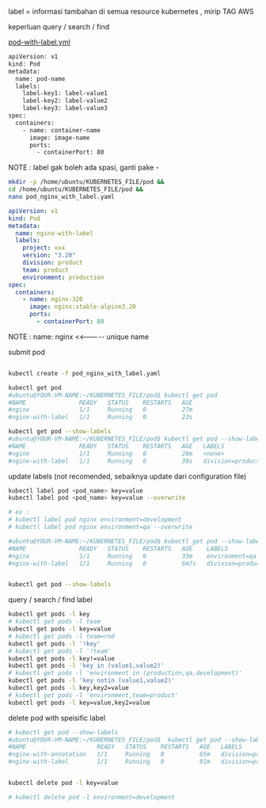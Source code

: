 
label = informasi tambahan di semua resource kubernetes , mirip TAG AWS

keperluan query / search / find

[pod-with-label.yml](https://github.com/khannedy/belajar-kubernetes/blob/master/templates/pod-with-label.yaml)
```bash
apiVersion: v1
kind: Pod
metadata:
  name: pod-name
  labels:
    label-key1: label-value1
    label-key2: label-value2
    label-key3: label-value3
spec:
  containers:
    - name: container-name
      image: image-name
      ports:
        - containerPort: 80
```

NOTE : label gak boleh ada spasi, ganti pake -

```bash
mkdir -p /home/ubuntu/KUBERNETES_FILE/pod && 
cd /home/ubuntu/KUBERNETES_FILE/pod && 
nano pod_nginx_with_label.yaml
```

```yml
apiVersion: v1
kind: Pod
metadata:
  name: nginx-with-label
  labels:
    project: xxx
    version: "3.20"
    division: product
    team: product
    environment: production
spec:
  containers:
    - name: nginx-320
      image: nginx:stable-alpine3.20
      ports:
        - containerPort: 80
```

NOTE : name: nginx <<----- unique name


submit pod
```bash

kubectl create -f pod_nginx_with_label.yaml

```


```bash
kubectl get pod 
#ubuntu@YOUR-VM-NAME:~/KUBERNETES_FILE/pod$ kubectl get pod
#NAME               READY   STATUS    RESTARTS   AGE
#nginx              1/1     Running   0          27m
#nginx-with-label   1/1     Running   0          23s

kubectl get pod --show-labels 
#ubuntu@YOUR-VM-NAME:~/KUBERNETES_FILE/pod$ kubectl get pod --show-labels
#NAME               READY   STATUS    RESTARTS   AGE   LABELS
#nginx              1/1     Running   0          28m   <none>
#nginx-with-label   1/1     Running   0          39s   division=product,environment=production,project=xxx,team=product,version=3.20
```

update labels (not recomended, sebaiknya update dari configuration file)

```bash
kubectl label pod <pod_name> key=value 
kubectl label pod <pod_name> key=value --overwrite

# ex : 
# kubectl label pod nginx environment=development
# kubectl label pod nginx environment=qa --overwrite

#ubuntu@YOUR-VM-NAME:~/KUBERNETES_FILE/pod$ kubectl get pod --show-labels
#NAME               READY   STATUS    RESTARTS   AGE    LABELS
#nginx              1/1     Running   0          33m    environment=qa
#nginx-with-label   1/1     Running   0          6m7s   division=product,environment=production,project=xxx,team=product,version=3.20


kubectl get pod --show-labels 
```



query / search / find label

```bash
kubectl get pods -l key
# kubectl get pods -l team
kubectl get pods -l key=value
# kubectl get pods -l team=rnd
kubectl get pods -l '!key'
# kubectl get pods -l '!team'
kubectl get pods -l key!=value
kubectl get pods -l 'key in (value1,value2)'
# kubectl get pods -l 'environment in (production,qa,development)'
kubectl get pods -l 'key notin (value1,value2)'
kubectl get pods -l key,key2=value
# kubectl get pods -l 'environment,team=product'
kubectl get pods -l key=value,key2=value
```

delete pod with speisific label

```bash
# kubectl get pod --show-labels
#ubuntu@YOUR-VM-NAME:~/KUBERNETES_FILE/pod$  kubectl get pod --show-labels
#NAME                    READY   STATUS    RESTARTS   AGE   LABELS
#nginx-with-annotation   1/1     Running   0          65m   division=product,environment=development,project=xxx,team=project,version=3.20
#nginx-with-label        1/1     Running   0          91m   division=product,environment=production,project=xxx,team=product,version=3.20


kubectl delete pod -l key=value

# kubectl delete pod -l environment=development

```